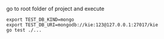go to root folder of project and execute
```shell
export TEST_DB_KIND=mongo
export TEST_DB_URI=mongodb://kie:123@127.0.0.1:27017/kie
go test ./...
```
